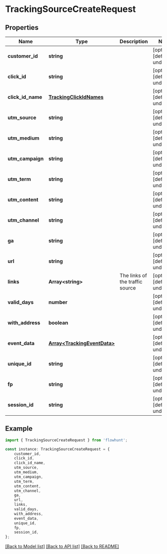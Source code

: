 # TrackingSourceCreateRequest


## Properties

Name | Type | Description | Notes
------------ | ------------- | ------------- | -------------
**customer_id** | **string** |  | [optional] [default to undefined]
**click_id** | **string** |  | [optional] [default to undefined]
**click_id_name** | [**TrackingClickIdNames**](TrackingClickIdNames.md) |  | [optional] [default to undefined]
**utm_source** | **string** |  | [optional] [default to undefined]
**utm_medium** | **string** |  | [optional] [default to undefined]
**utm_campaign** | **string** |  | [optional] [default to undefined]
**utm_term** | **string** |  | [optional] [default to undefined]
**utm_content** | **string** |  | [optional] [default to undefined]
**utm_channel** | **string** |  | [optional] [default to undefined]
**ga** | **string** |  | [optional] [default to undefined]
**url** | **string** |  | [optional] [default to undefined]
**links** | **Array&lt;string&gt;** | The links of the traffic source | [optional] [default to undefined]
**valid_days** | **number** |  | [optional] [default to undefined]
**with_address** | **boolean** |  | [optional] [default to undefined]
**event_data** | [**Array&lt;TrackingEventData&gt;**](TrackingEventData.md) |  | [optional] [default to undefined]
**unique_id** | **string** |  | [optional] [default to undefined]
**fp** | **string** |  | [optional] [default to undefined]
**session_id** | **string** |  | [optional] [default to undefined]

## Example

```typescript
import { TrackingSourceCreateRequest } from 'flowhunt';

const instance: TrackingSourceCreateRequest = {
    customer_id,
    click_id,
    click_id_name,
    utm_source,
    utm_medium,
    utm_campaign,
    utm_term,
    utm_content,
    utm_channel,
    ga,
    url,
    links,
    valid_days,
    with_address,
    event_data,
    unique_id,
    fp,
    session_id,
};
```

[[Back to Model list]](../README.md#documentation-for-models) [[Back to API list]](../README.md#documentation-for-api-endpoints) [[Back to README]](../README.md)
